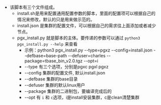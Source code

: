 * 该脚本有三个文件组成。
  * install.sh是用来配置通用配置参数的脚本，里面的配置项可以根据自己的情况来修改，默认的只是用来做示范的。
  * install.json 是集群的配置文件，可以根据自己的需求往上面添加或者减少节点。
  * pgx_install.py 就是脚本的主体。要传递的参数可以通过 `python3 pgx_install.py --help` 来查看
    * 示例：python3 pgx_install.py --type=pgxz --config=install.json --defbase=base-path --defuser=charles --package=tbase_bin_v2.0.tgz --opt=i
    * --type 有三个选项，分别是pgxc pgxl pgxz
    * --config 集群的配置文件, 默认install.json
    * --defbase 集群的base目录
    * --defuser 集群的默认linux用户
    * --package 集群的二进制包，要编译完成后的
    * --opt 有 `i` 和 `c`选项，i是install安装集群，c是clean清楚集群
